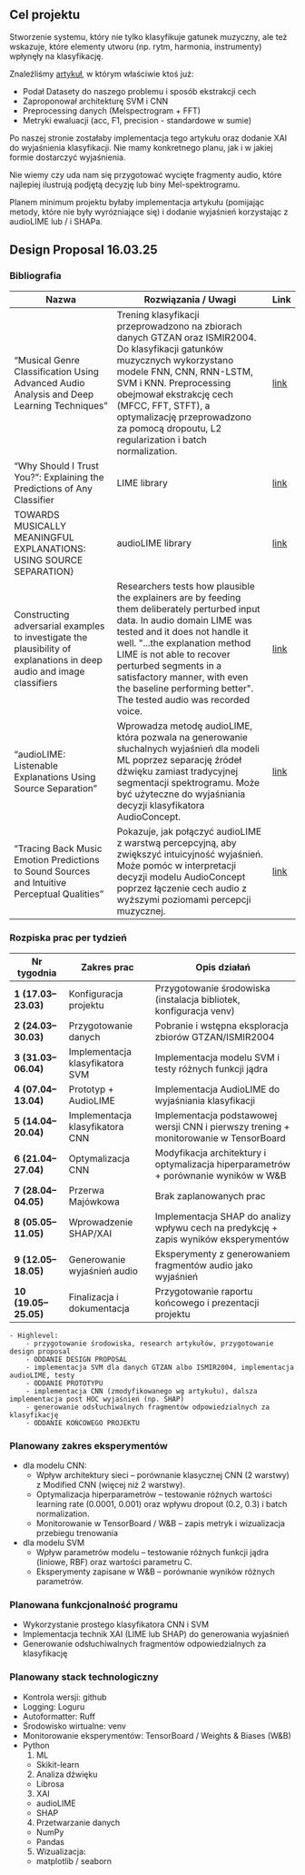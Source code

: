 
## Cel projektu
Stworzenie systemu, który nie tylko klasyfikuje gatunek muzyczny, ale też wskazuje, które elementy utworu (np. rytm, harmonia, instrumenty) wpłynęły na klasyfikację.

Znaleźliśmy [artykuł](https://ieeexplore.ieee.org/stamp/stamp.jsp?arnumber=10605044), w którym właściwie ktoś już:
- Podał Datasety do naszego problemu i sposób ekstrakcji cech
- Zaproponował architekturę SVM i CNN
- Preprocessing danych (Melspectrogram + FFT)
- Metryki ewaluacji (acc, F1, precision - standardowe w sumie)

Po naszej stronie zostałaby implementacja tego artykułu oraz dodanie XAI do wyjaśnienia klasyfikacji.
Nie mamy konkretnego planu, jak i w jakiej formie dostarczyć wyjaśnienia.

Nie wiemy czy uda nam się przygotować wycięte fragmenty audio, które najlepiej ilustrują podjętą decyzję lub biny Mel-spektrogramu.

Planem minimum projektu byłaby implementacja artykułu (pomijając metody, które nie były wyrózniające się) i dodanie wyjaśnień korzystając z audioLIME lub / i SHAPa.

## Design Proposal **16.03.25**

### Bibliografia

| Nazwa         | Rozwiązania / Uwagi         | Link |
| ------------- | ------------- |------|
| “Musical Genre Classification Using Advanced Audio Analysis and Deep Learning Techniques”   | Trening klasyfikacji przeprowadzono na zbiorach danych GTZAN oraz ISMIR2004. Do klasyfikacji gatunków muzycznych wykorzystano modele FNN, CNN, RNN-LSTM, SVM i KNN. Preprocessing obejmował ekstrakcję cech (MFCC, FFT, STFT), a optymalizację przeprowadzono za pomocą dropoutu, L2 regularization i batch normalization.| [link](https://ieeexplore.ieee.org/stamp/stamp.jsp?arnumber=10605044) |
| “Why Should I Trust You?”: Explaining the Predictions of Any Classifier  | LIME library  | [link](https://arxiv.org/pdf/1602.04938) |
| TOWARDS MUSICALLY MEANINGFUL EXPLANATIONS: USING SOURCE SEPARATION}  | audioLIME library  | [link](https://arxiv.org/pdf/2009.02051) |
| Constructing adversarial examples to investigate the plausibility of explanations in deep audio and image classifiers  | Researchers tests how plausible the explainers are by feeding them deliberately  perturbed input data. In audio domain LIME was tested and it does not handle it well. "...the explanation method LIME is not able to recover perturbed segments in a satisfactory manner, with even the baseline performing better". The tested audio was recorded voice.  | [link](https://link.springer.com/article/10.1007/s00521-022-07918-7#notes) |
| “audioLIME: Listenable Explanations Using Source Separation” | Wprowadza metodę audioLIME, która pozwala na generowanie słuchalnych wyjaśnień dla modeli ML poprzez separację źródeł dźwięku zamiast tradycyjnej segmentacji spektrogramu. Może być użyteczne do wyjaśniania decyzji klasyfikatora AudioConcept.| [link](https://arxiv.org/pdf/2008.00582v3.pdf) |
| “Tracing Back Music Emotion Predictions to Sound Sources and Intuitive Perceptual Qualities” | Pokazuje, jak połączyć audioLIME z warstwą percepcyjną, aby zwiększyć intuicyjność wyjaśnień. Może pomóc w interpretacji decyzji modelu AudioConcept poprzez łączenie cech audio z wyższymi poziomami percepcji muzycznej. | [link](https://arxiv.org/pdf/2106.07787v2.pdf) |




### Rozpiska prac per tydzień
| **Nr tygodnia** | **Zakres prac** | **Opis działań** |
|---------------|----------------|----------------|
| **1 (17.03–23.03)** | Konfiguracja projektu | Przygotowanie środowiska (instalacja bibliotek, konfiguracja venv) |
| **2 (24.03–30.03)** | Przygotowanie danych | Pobranie i wstępna eksploracja zbiorów GTZAN/ISMIR2004 |
| **3 (31.03–06.04)** | Implementacja klasyfikatora SVM | Implementacja modelu SVM i testy różnych funkcji jądra |
| **4 (07.04–13.04)** | Prototyp + AudioLIME | Implementacja AudioLIME do wyjaśniania klasyfikacji |
| **5 (14.04–20.04)** | Implementacja klasyfikatora CNN | Implementacja podstawowej wersji CNN i pierwszy trening + monitorowanie w TensorBoard |
| **6 (21.04–27.04)** | Optymalizacja CNN | Modyfikacja architektury i optymalizacja hiperparametrów + porównanie wyników w W&B |
| **7 (28.04–04.05)** | Przerwa Majówkowa | Brak zaplanowanych prac|
| **8 (05.05–11.05)** | Wprowadzenie SHAP/XAI | Implementacja SHAP do analizy wpływu cech na predykcję + zapis wyników eksperymentów |
| **9 (12.05–18.05)** | Generowanie wyjaśnień audio | Eksperymenty z generowaniem fragmentów audio jako wyjaśnień |
| **10 (19.05–25.05)** | Finalizacja i dokumentacja | Przygotowanie raportu końcowego i prezentacji projektu |
    - Highlevel:
		- przygotowanie środowiska, research artykułów, przygotowanie design proposal
		- ODDANIE DESIGN PROPOSAL
		- implementacja SVM dla danych GTZAN albo ISMIR2004, implementacja audioLIME, testy
		- ODDANIE PROTOTYPU
		- implementacja CNN (zmodyfikowanego wg artykułu), dalsza implementacja post HOC wyjaśnień (np. SHAP)
		- generowanie odsłuchiwalnych fragmentów odpowiedzialnych za klasyfikację
		- ODDANIE KOŃCOWEGO PROJEKTU

### Planowany zakres eksperymentów
- dla modelu CNN:
	- Wpływ architektury sieci – porównanie klasycznej CNN (2 warstwy) z Modified CNN (więcej niż 2 warstwy).
	- Optymalizacja hiperparametrów – testowanie różnych wartości learning rate (0.0001, 0.001) oraz wpływu dropout (0.2, 0.3) i batch normalization.
	- Monitorowanie w TensorBoard / W&B – zapis metryk i wizualizacja przebiegu trenowania
- dla modelu SVM
	- Wpływ parametrów modelu – testowanie różnych funkcji jądra (liniowe, RBF) oraz wartości parametru C.
	- Eksperymenty zapisane w W&B – porównanie wyników różnych parametrów.
		
### Planowana funkcjonalność programu
- Wykorzystanie prostego klasyfikatora CNN i SVM
- Implementacja technik XAI (LIME lub SHAP) do generowania wyjaśnień
- Generowanie odsłuchiwalnych fragmentów odpowiedzialnych za klasyfikację

### Planowany stack technologiczny
- Kontrola wersji: github
- Logging: Loguru
- Autoformatter: Ruff
- Środowisko wirtualne: venv
- Monitorowanie eksperymentów: TensorBoard / Weights & Biases (W&B)
- Python
	1. ML
	- Skikit-learn
	2. Analiza dźwięku
	- Librosa
	3. XAI
	- audioLIME
	- SHAP
	4. Przetwarzanie danych
	- NumPy
	- Pandas
	5. Wizualizacja:
	- matplotlib / seaborn

